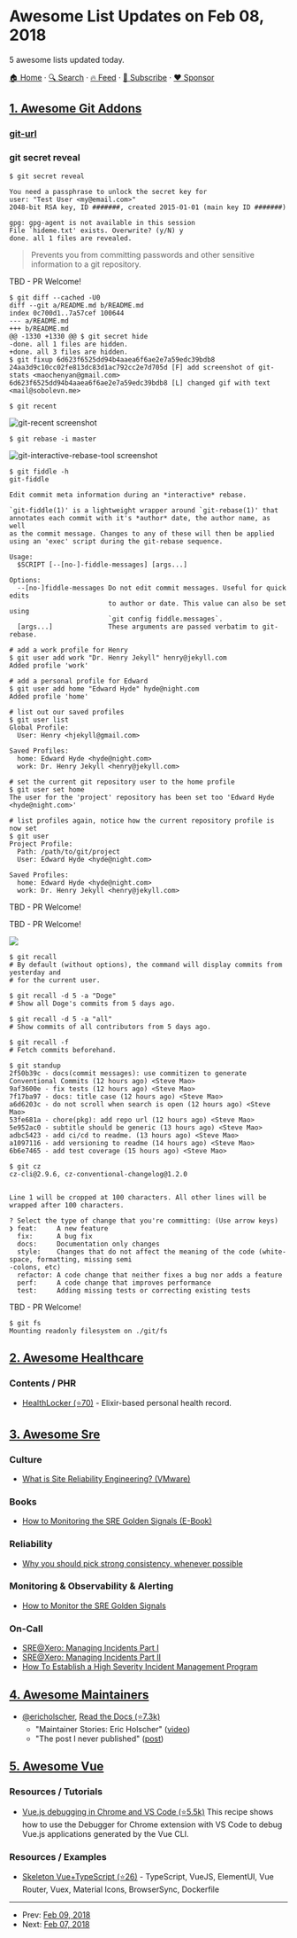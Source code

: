 # Awesome List Updates on Feb 08, 2018

5 awesome lists updated today.

[🏠 Home](/README.md) · [🔍 Search](https://www.trackawesomelist.com/search/) · [🔥 Feed](https://www.trackawesomelist.com/rss.xml) · [📮 Subscribe](https://trackawesomelist.us17.list-manage.com/subscribe?u=d2f0117aa829c83a63ec63c2f&id=36a103854c) · [❤️  Sponsor](https://github.com/sponsors/theowenyoung)



## [1. Awesome Git Addons](/content/stevemao/awesome-git-addons/README.md)

### [git-url](https://github.com/zdharma/git-url)

### git secret reveal

    $ git secret reveal

    You need a passphrase to unlock the secret key for
    user: "Test User <my@email.com>"
    2048-bit RSA key, ID #######, created 2015-01-01 (main key ID #######)

    gpg: gpg-agent is not available in this session
    File `hideme.txt' exists. Overwrite? (y/N) y
    done. all 1 files are revealed.

> Prevents you from committing passwords and other sensitive information to a git repository.

TBD - PR Welcome!

    $ git diff --cached -U0
    diff --git a/README.md b/README.md
    index 0c700d1..7a57cef 100644
    --- a/README.md
    +++ b/README.md
    @@ -1330 +1330 @@ $ git secret hide
    -done. all 1 files are hidden.
    +done. all 3 files are hidden.
    $ git fixup 6d623f6525dd94b4aaea6f6ae2e7a59edc39bdb8
    24aa3d9c10cc02fe813dc83d1ac792cc2e7d705d [F] add screenshot of git-stats <maochenyan@gmail.com>
    6d623f6525dd94b4aaea6f6ae2e7a59edc39bdb8 [L] changed gif with text <mail@sobolevn.me>

<!---->

    $ git recent

![git-recent screenshot](https://cloud.githubusercontent.com/assets/39191/17446638/039d4cee-5aff-11e6-9e11-4294f0020513.png)

    $ git rebase -i master

![git-interactive-rebase-tool screenshot](https://raw.githubusercontent.com/MitMaro/git-interactive-rebase-tool/master/docs/assets/images/git-interactive-rebase-demo.gif)

    $ git fiddle -h
    git-fiddle

    Edit commit meta information during an *interactive* rebase.

    `git-fiddle(1)' is a lightweight wrapper around `git-rebase(1)' that
    annotates each commit with it's *author* date, the author name, as well
    as the commit message. Changes to any of these will then be applied
    using an 'exec' script during the git-rebase sequence.

    Usage:
      $SCRIPT [--[no-]-fiddle-messages] [args...]

    Options:
      --[no-]fiddle-messages Do not edit commit messages. Useful for quick edits
                             to author or date. This value can also be set using
                             `git config fiddle.messages`.
      [args...]              These arguments are passed verbatim to git-rebase.

<!---->

    # add a work profile for Henry
    $ git user add work "Dr. Henry Jekyll" henry@jekyll.com
    Added profile 'work'

    # add a personal profile for Edward
    $ git user add home "Edward Hyde" hyde@night.com
    Added profile 'home'

    # list out our saved profiles
    $ git user list
    Global Profile:
      User: Henry <hjekyll@gmail.com>

    Saved Profiles:
      home: Edward Hyde <hyde@night.com>
      work: Dr. Henry Jekyll <henry@jekyll.com>

    # set the current git repository user to the home profile
    $ git user set home
    The user for the 'project' repository has been set too 'Edward Hyde <hyde@night.com>'

    # list profiles again, notice how the current repository profile is now set
    $ git user
    Project Profile:
      Path: /path/to/git/project
      User: Edward Hyde <hyde@night.com>

    Saved Profiles:
      home: Edward Hyde <hyde@night.com>
      work: Dr. Henry Jekyll <henry@jekyll.com>

TBD - PR Welcome!

TBD - PR Welcome!

![](https://camo.githubusercontent.com/eb306717b95724c33dd0de91faa535a4818cc7d0/687474703a2f2f696d6775722e636f6d2f7a7577324c71572e676966)

    $ git recall
    # By default (without options), the command will display commits from yesterday and
    # for the current user.

    $ git recall -d 5 -a "Doge"
    # Show all Doge's commits from 5 days ago.

    $ git recall -d 5 -a "all"
    # Show commits of all contributors from 5 days ago.

    $ git recall -f
    # Fetch commits beforehand.

<!---->

    $ git standup
    2f50b39c - docs(commit messages): use commitizen to generate Conventional Commits (12 hours ago) <Steve Mao>
    9af3600e - fix tests (12 hours ago) <Steve Mao>
    7f17ba97 - docs: title case (12 hours ago) <Steve Mao>
    a6d6203c - do not scroll when search is open (12 hours ago) <Steve Mao>
    53fe681a - chore(pkg): add repo url (12 hours ago) <Steve Mao>
    5e952ac0 - subtitle should be generic (13 hours ago) <Steve Mao>
    adbc5423 - add ci/cd to readme. (13 hours ago) <Steve Mao>
    a1097116 - add versioning to readme (14 hours ago) <Steve Mao>
    6b6e7465 - add test coverage (15 hours ago) <Steve Mao>

<!---->

    $ git cz
    cz-cli@2.9.6, cz-conventional-changelog@1.2.0


    Line 1 will be cropped at 100 characters. All other lines will be wrapped after 100 characters.

    ? Select the type of change that you're committing: (Use arrow keys)
    ❯ feat:     A new feature
      fix:      A bug fix
      docs:     Documentation only changes
      style:    Changes that do not affect the meaning of the code (white-space, formatting, missing semi
    -colons, etc)
      refactor: A code change that neither fixes a bug nor adds a feature
      perf:     A code change that improves performance
      test:     Adding missing tests or correcting existing tests

TBD - PR Welcome!

    $ git fs
    Mounting readonly filesystem on ./git/fs

## [2. Awesome Healthcare](/content/kakoni/awesome-healthcare/README.md)

### Contents / PHR

*   [HealthLocker (⭐70)](https://github.com/healthlocker/healthlocker) - Elixir-based personal health record.

## [3. Awesome Sre](/content/dastergon/awesome-sre/README.md)

### Culture

*   [What is Site Reliability Engineering? (VMware)](https://blogs.vmware.com/services-education-insights/2018/02/site-reliability-engineering.html)

### Books

*   [How to Monitoring the SRE Golden Signals (E-Book)](https://www.slideshare.net/OpsStack/how-to-monitoring-the-sre-golden-signals-ebook/)

### Reliability

*   [Why you should pick strong consistency, whenever possible](https://cloudplatform.googleblog.com/2018/01/why-you-should-pick-strong-consistency-whenever-possible.html)

### Monitoring & Observability & Alerting

*   [How to Monitor the SRE Golden Signals](https://medium.com/devopslinks/how-to-monitor-the-sre-golden-signals-1391cadc7524)

### On-Call

*   [SRE@Xero: Managing Incidents Part I](https://devblog.xero.com/sre-xero-managing-incidents-part-i-7d02d650a71c)
*   [SRE@Xero: Managing Incidents Part II](https://devblog.xero.com/sre-xero-managing-incidents-part-ii-224a6e06f426)
*   [How To Establish a High Severity Incident Management Program](https://www.gremlin.com/how-to-establish-a-high-severity-incident-management-program/)

## [4. Awesome Maintainers](/content/nayafia/awesome-maintainers/README.md)

*   [@ericholscher](https://github.com/ericholscher), [Read the Docs (⭐7.3k)](https://github.com/rtfd/readthedocs.org)
    *   "Maintainer Stories: Eric Holscher" ([video](https://www.youtube.com/watch?v=us_3IGG6leM\&t=1s))
    *   "The post I never published" ([post](http://ericholscher.com/blog/2018/feb/7/the-post-i-never-published/))

## [5. Awesome Vue](/content/vuejs/awesome-vue/README.md)

### Resources / Tutorials

*   [Vue.js debugging in Chrome and VS Code (⭐5.5k)](https://github.com/Microsoft/vscode-recipes/tree/master/vuejs-cli) This recipe shows how to use the Debugger for Chrome extension with VS Code to debug Vue.js applications generated by the Vue CLI.

### Resources / Examples

*   [Skeleton Vue+TypeScript (⭐26)](https://github.com/SierraSoftworks/vue-template) - TypeScript, VueJS, ElementUI, Vue Router, Vuex, Material Icons, BrowserSync, Dockerfile

---

- Prev: [Feb 09, 2018](/content/2018/02/09/README.md)
- Next: [Feb 07, 2018](/content/2018/02/07/README.md)